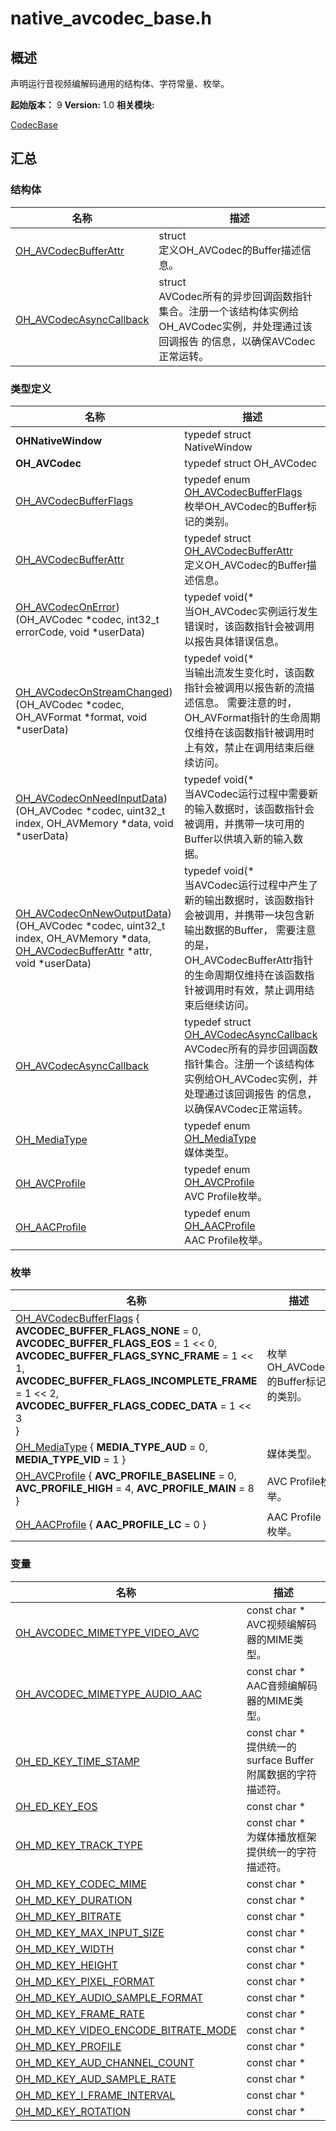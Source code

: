 # native_avcodec_base.h


## 概述

声明运行音视频编解码通用的结构体、字符常量、枚举。

**起始版本：**
9
**Version:**
1.0
**相关模块:**

[CodecBase](_codec_base.md)


## 汇总


### 结构体

  | 名称 | 描述 | 
| -------- | -------- |
| [OH_AVCodecBufferAttr](_o_h___a_v_codec_buffer_attr.md) | struct<br/>定义OH_AVCodec的Buffer描述信息。  | 
| [OH_AVCodecAsyncCallback](_o_h___a_v_codec_async_callback.md) | struct<br/>AVCodec所有的异步回调函数指针集合。注册一个该结构体实例给OH_AVCodec实例，并处理通过该回调报告 的信息，以确保AVCodec正常运转。  | 


### 类型定义

  | 名称 | 描述 | 
| -------- | -------- |
| **OHNativeWindow** | typedef struct NativeWindow | 
| **OH_AVCodec** | typedef struct OH_AVCodec | 
| [OH_AVCodecBufferFlags](_codec_base.md#oh_avcodecbufferflags) | typedef enum [OH_AVCodecBufferFlags](_codec_base.md#oh_avcodecbufferflags)<br/>枚举OH_AVCodec的Buffer标记的类别。  | 
| [OH_AVCodecBufferAttr](_codec_base.md#oh_avcodecbufferattr) | typedef struct [OH_AVCodecBufferAttr](_o_h___a_v_codec_buffer_attr.md)<br/>定义OH_AVCodec的Buffer描述信息。  | 
| [OH_AVCodecOnError](_codec_base.md#oh_avcodeconerror)) (OH_AVCodec \*codec, int32_t errorCode, void \*userData) | typedef void(\*<br/>当OH_AVCodec实例运行发生错误时，该函数指针会被调用以报告具体错误信息。  | 
| [OH_AVCodecOnStreamChanged](_codec_base.md#oh_avcodeconstreamchanged)) (OH_AVCodec \*codec, OH_AVFormat \*format, void \*userData) | typedef void(\*<br/>当输出流发生变化时，该函数指针会被调用以报告新的流描述信息。 需要注意的时，OH_AVFormat指针的生命周期仅维持在该函数指针被调用时上有效，禁止在调用结束后继续访问。  | 
| [OH_AVCodecOnNeedInputData](_codec_base.md#oh_avcodeconneedinputdata)) (OH_AVCodec \*codec, uint32_t index, OH_AVMemory \*data, void \*userData) | typedef void(\*<br/>当AVCodec运行过程中需要新的输入数据时，该函数指针会被调用，并携带一块可用的Buffer以供填入新的输入数据。  | 
| [OH_AVCodecOnNewOutputData](_codec_base.md#oh_avcodeconnewoutputdata)) (OH_AVCodec \*codec, uint32_t index, OH_AVMemory \*data, [OH_AVCodecBufferAttr](_o_h___a_v_codec_buffer_attr.md) \*attr, void \*userData) | typedef void(\*<br/>当AVCodec运行过程中产生了新的输出数据时，该函数指针会被调用，并携带一块包含新输出数据的Buffer， 需要注意的是，OH_AVCodecBufferAttr指针的生命周期仅维持在该函数指针被调用时有效，禁止调用结束后继续访问。  | 
| [OH_AVCodecAsyncCallback](_codec_base.md#oh_avcodecasynccallback) | typedef struct [OH_AVCodecAsyncCallback](_o_h___a_v_codec_async_callback.md)<br/>AVCodec所有的异步回调函数指针集合。注册一个该结构体实例给OH_AVCodec实例，并处理通过该回调报告 的信息，以确保AVCodec正常运转。  | 
| [OH_MediaType](_codec_base.md#oh_mediatype) | typedef enum [OH_MediaType](_codec_base.md#oh_mediatype)<br/>媒体类型。  | 
| [OH_AVCProfile](_codec_base.md#oh_avcprofile) | typedef enum [OH_AVCProfile](_codec_base.md#oh_avcprofile)<br/>AVC Profile枚举。  | 
| [OH_AACProfile](_codec_base.md#oh_aacprofile) | typedef enum [OH_AACProfile](_codec_base.md#oh_aacprofile)<br/>AAC Profile枚举。  | 


### 枚举

  | 名称 | 描述 | 
| -------- | -------- |
| [OH_AVCodecBufferFlags](_codec_base.md#oh_avcodecbufferflags) {<br/>**AVCODEC_BUFFER_FLAGS_NONE** = 0,  **AVCODEC_BUFFER_FLAGS_EOS** = 1 &lt;&lt; 0,  **AVCODEC_BUFFER_FLAGS_SYNC_FRAME** = 1 &lt;&lt; 1,  **AVCODEC_BUFFER_FLAGS_INCOMPLETE_FRAME** = 1 &lt;&lt; 2,<br/> **AVCODEC_BUFFER_FLAGS_CODEC_DATA** = 1 &lt;&lt; 3<br/>} | 枚举OH_AVCodec的Buffer标记的类别。  | 
| [OH_MediaType](_codec_base.md#oh_mediatype) {  **MEDIA_TYPE_AUD** = 0,  **MEDIA_TYPE_VID** = 1 } | 媒体类型。  | 
| [OH_AVCProfile](_codec_base.md#oh_avcprofile) { **AVC_PROFILE_BASELINE** = 0, **AVC_PROFILE_HIGH** = 4, **AVC_PROFILE_MAIN** = 8 } | AVC Profile枚举。  | 
| [OH_AACProfile](_codec_base.md#oh_aacprofile) { **AAC_PROFILE_LC** = 0 } | AAC Profile枚举。  | 


### 变量

  | 名称 | 描述 | 
| -------- | -------- |
| [OH_AVCODEC_MIMETYPE_VIDEO_AVC](_codec_base.md#oh_avcodec_mimetype_video_avc) | const char \*<br/>AVC视频编解码器的MIME类型。  | 
| [OH_AVCODEC_MIMETYPE_AUDIO_AAC](_codec_base.md#oh_avcodec_mimetype_audio_aac) | const char \*<br/>AAC音频编解码器的MIME类型。  | 
| [OH_ED_KEY_TIME_STAMP](_codec_base.md#oh_ed_key_time_stamp) | const char \*<br/>提供统一的surface Buffer附属数据的字符描述符。  | 
| [OH_ED_KEY_EOS](_codec_base.md#oh_ed_key_eos) | const char \* | 
| [OH_MD_KEY_TRACK_TYPE](_codec_base.md#oh_md_key_track_type) | const char \*<br/>为媒体播放框架提供统一的字符描述符。  | 
| [OH_MD_KEY_CODEC_MIME](_codec_base.md#oh_md_key_codec_mime) | const char \* | 
| [OH_MD_KEY_DURATION](_codec_base.md#oh_md_key_duration) | const char \* | 
| [OH_MD_KEY_BITRATE](_codec_base.md#oh_md_key_bitrate) | const char \* | 
| [OH_MD_KEY_MAX_INPUT_SIZE](_codec_base.md#oh_md_key_max_input_size) | const char \* | 
| [OH_MD_KEY_WIDTH](_codec_base.md#oh_md_key_width) | const char \* | 
| [OH_MD_KEY_HEIGHT](_codec_base.md#oh_md_key_height) | const char \* | 
| [OH_MD_KEY_PIXEL_FORMAT](_codec_base.md#oh_md_key_pixel_format) | const char \* | 
| [OH_MD_KEY_AUDIO_SAMPLE_FORMAT](_codec_base.md#oh_md_key_audio_sample_format) | const char \* | 
| [OH_MD_KEY_FRAME_RATE](_codec_base.md#oh_md_key_frame_rate) | const char \* | 
| [OH_MD_KEY_VIDEO_ENCODE_BITRATE_MODE](_codec_base.md#oh_md_key_video_encode_bitrate_mode) | const char \* | 
| [OH_MD_KEY_PROFILE](_codec_base.md#oh_md_key_profile) | const char \* | 
| [OH_MD_KEY_AUD_CHANNEL_COUNT](_codec_base.md#oh_md_key_aud_channel_count) | const char \* | 
| [OH_MD_KEY_AUD_SAMPLE_RATE](_codec_base.md#oh_md_key_aud_sample_rate) | const char \* | 
| [OH_MD_KEY_I_FRAME_INTERVAL](_codec_base.md#oh_md_key_i_frame_interval) | const char \* | 
| [OH_MD_KEY_ROTATION](_codec_base.md#oh_md_key_rotation) | const char \* | 
